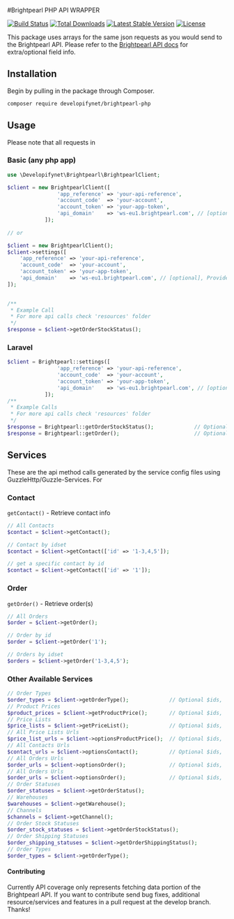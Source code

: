 #Brightpearl PHP API WRAPPER

<a href="https://travis-ci.org/developifynet/brightpearl-php"><img src="https://travis-ci.org/developifynet/brightpearl-php.svg" alt="Build Status"></a>
<a href="https://packagist.org/packages/developifynet/brightpearl-php"><img src="https://poser.pugx.org/developifynet/brightpearl-php/downloads.svg" alt="Total Downloads"></a>
<a href="https://packagist.org/packages/developifynet/brightpearl-php"><img src="https://poser.pugx.org/developifynet/brightpearl-php/v/stable.svg" alt="Latest Stable Version"></a>
<a href="https://packagist.org/packages/developifynet/brightpearl-php"><img src="https://poser.pugx.org/developifynet/brightpearl-php/license.svg" alt="License"></a>

This package uses arrays for the same json requests as you would send to the Brightpearl API. Please refer to the [Brightpearl API docs](http://api-docs.brightpearl.com/) for extra/optional field info.

## Installation

Begin by pulling in the package through Composer.

```bash
composer require developifynet/brightpearl-php
```

## Usage

Please note that all requests in 

### Basic (any php app)

```php
use \Developifynet\Brightpearl\BrightpearlClient;

$client = new BrightpearlClient([
                'app_reference' => 'your-api-reference',
                'account_code'  => 'your-account',
                'account_token' => 'your-app-token',
                'api_domain'    => 'ws-eu1.brightpearl.com', // [optional], Provide URL or remove this line
            ]);
            
// or

$client = new BrightpearlClient();
$client->settings([
    'app_reference' => 'your-api-reference',
    'account_code'  => 'your-account',
    'account_token' => 'your-app-token',
    'api_domain'    => 'ws-eu1.brightpearl.com', // [optional], Provide URL or remove this line
]);

            
/**
 * Example Call
 * For more api calls check 'resources' folder
 */
$response = $client->getOrderStockStatus();
```

### Laravel

```php
$client = Brightpearl::settings([
                'app_reference' => 'your-api-reference',
                'account_code'  => 'your-account',
                'account_token' => 'your-app-token',
                'api_domain'    => 'ws-eu1.brightpearl.com', // [optional], Provide URL or remove this line
            ]);
/**
 * Example Calls
 * For more api calls check 'resources' folder
 */
$response = Brightpearl::getOrderStockStatus();             // Optional $ids,  e.g. '1' or '1-3,4,5'
$response = Brightpearl::getOrder();                        // Optional $ids,  e.g. '1' or '1-3,4,5'
```

Services
--------
These are the api method calls generated by the service config files using GuzzleHttp/Guzzle-Services. For

### Contact

`getContact()` - Retrieve contact info

```php
// All Contacts
$contact = $client->getContact();

// Contact by idset
$contact = $client->getContact(['id' => '1-3,4,5']);

// get a specific contact by id
$contact = $client->getContact(['id' => '1']);
```

### Order

`getOrder()` - Retrieve order(s)

```php
// All Orders
$order = $client->getOrder();

// Order by id
$order = $client->getOrder('1');

// Orders by idset
$orders = $client->getOrder('1-3,4,5');
```

### Other Available Services

```php
// Order Types
$order_types = $client->getOrderType();             // Optional $ids,  e.g. '1' or '1-3,4,5'
// Product Prices
$product_prices = $client->getProductPrice();       // Optional $ids,  e.g. '1' or '1-3,4,5'
// Price Lists
$price_lists = $client->getPriceList();             // Optional $ids,  e.g. '1' or '1-3,4,5'
// All Price Lists Urls
$price_list_urls = $client->optionsProductPrice();  // Optional $ids,  e.g. '1' or '1-3,4,5'
// All Contacts Urls
$contact_urls = $client->optionsContact();          // Optional $ids,  e.g. '1' or '1-3,4,5'
// All Orders Urls
$order_urls = $client->optionsOrder();              // Optional $ids,  e.g. '1' or '1-3,4,5'
// All Orders Urls
$order_urls = $client->optionsOrder();              // Optional $ids,  e.g. '1' or '1-3,4,5'
// Order Statuses
$order_statuses = $client->getOrderStatus();
// Warehouses
$warehouses = $client->getWarehouse();
// Channels
$channels = $client->getChannel();
// Order Stock Statuses
$order_stock_statuses = $client->getOrderStockStatus();
// Order Shipping Statuses
$order_shipping_statuses = $client->getOrderShippingStatus();
// Order Types
$order_types = $client->getOrderType();
```

#### Contributing

Currently API coverage only represents fetching data portion of the Brightpearl API. If you want to contribute send bug fixes, additional resource/services and features in a pull request at the develop branch. Thanks!
